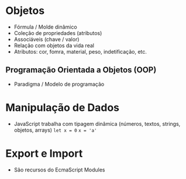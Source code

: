 # Objetos
- Fórmula / Molde dinâmico
- Coleção de propriedades (atributos)
- Associáveis (chave / valor)
- Relação com objetos da vida real
- Atributos: cor, fomra, material, peso, indetificação, etc.

## Programação Orientada a Objetos (OOP)
- Paradigma / Modelo de programação

# Manipulação de Dados

- JavaScript trabalha com tipagem dinâmica (números, textos, strings,
objetos, arrays)
`let x = 0`
`x = 'a'`

# Export e Import
- São recursos do EcmaScript Modules